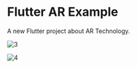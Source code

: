 # Flutter AR Example

A new Flutter project about AR Technology.


![3](https://user-images.githubusercontent.com/13748518/235370668-7b3a417f-204a-4099-b718-2ed972328b98.JPG)

![4](https://user-images.githubusercontent.com/13748518/235370673-57c698b7-849c-408d-92fb-4ad0aab1df14.PNG)




